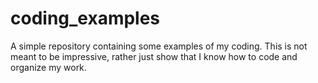 # coding_examples
A simple repository containing some examples of my coding. This is not meant to be impressive, rather just show that I know how to code and organize my work.
